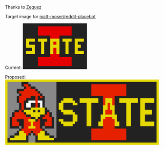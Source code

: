 Thanks to [Zequez](https://github.com/Zequez/)

Target image for [matt-moser/reddit-placebot](https://github.com/matt-moser/reddit-placebot)

Current:
![Able to do this with one person](https://raw.githubusercontent.com/matt-moser/placebot-isu-target/master/reference.jpg)


Proposed:
![More Aggressive](https://raw.githubusercontent.com/matt-moser/placebot-isu-target/master/reference_big.png)